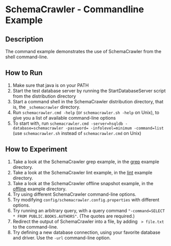 # SchemaCrawler - Commandline Example

## Description
The command example demonstrates the use of SchemaCrawler from the shell command-line.

## How to Run
1. Make sure that java is on your PATH
2. Start the test database server by running the StartDatabaseServer script from the distribution directory 
3. Start a command shell in the SchemaCrawler distribution directory, that is, the `_schemacrawler` directory. 
4. Run `schemacrawler.cmd -help` (or `schemacrawler.sh -help` on Unix), to give you a list of available command-line options 
5. To start with, run `schemacrawler.cmd -server=hsqldb -database=schemacrawler -password= -infolevel=minimum -command=list` 
   (use `schemacrawler.sh` instead of `schemacrawler.cmd` on Unix)

## How to Experiment
1. Take a look at the SchemaCrawler grep example, in the [grep](../grep/grep-readme.html) example directory. 
2. Take a look at the SchemaCrawler lint example, in the [lint](../lint/lint-readme.html) example directory. 
3. Take a look at the SchemaCrawler offline snapshot example, in the [offline](../offline/offline-readme.html) example directory. 
4. Try using different SchemaCrawler command-line options.
5. Try modifying `config/schemacrawler.config.properties` with different options. 
6. Try running an arbitrary query, with a query command `"-command=SELECT * FROM PUBLIC.BOOKS.AUTHORS"`. 
   (The quotes are required.) 
7. Redirect the output of SchemaCrawler into a file, by adding ` > file.txt` to the command-line. 
8. Try defining a new database connection, using your favorite database and driver. 
   Use the `-url` command-line option.
